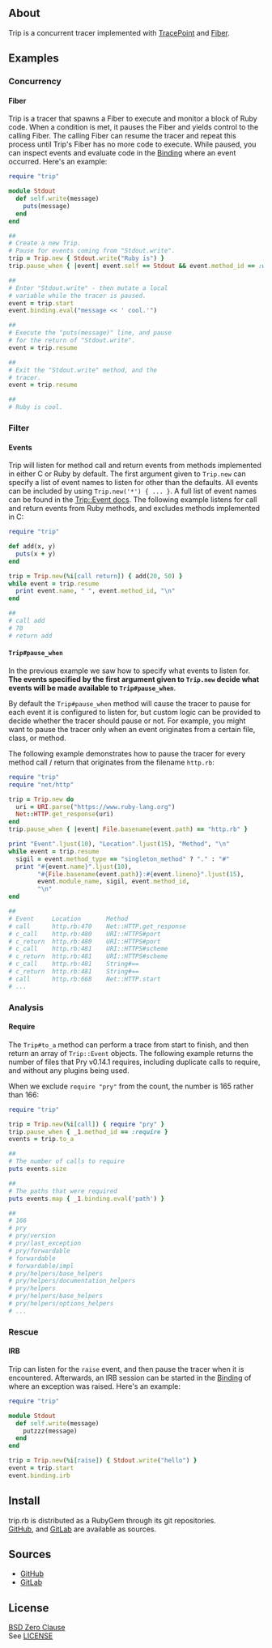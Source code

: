 ## About

Trip is a concurrent tracer implemented with
[TracePoint](https://docs.ruby-lang.org/en/master/TracePoint.html)
and
[Fiber](https://docs.ruby-lang.org/en/master/Fiber.html).

## Examples

### Concurrency

#### Fiber

Trip is a tracer that spawns a Fiber to execute and monitor a block
of Ruby code. When a condition is met, it pauses the Fiber and yields
control to the calling Fiber. The calling Fiber can resume the tracer
and repeat this process until Trip's Fiber has no more code to execute.
While paused, you can inspect events and evaluate code in the
[Binding](https://rubydoc.info/stdlib/core/Binding)
where an event occurred. Here's an example:

```ruby
require "trip"

module Stdout
  def self.write(message)
    puts(message)
  end
end

##
# Create a new Trip.
# Pause for events coming from "Stdout.write".
trip = Trip.new { Stdout.write("Ruby is") }
trip.pause_when { |event| event.self == Stdout && event.method_id == :write }

##
# Enter "Stdout.write" - then mutate a local
# variable while the tracer is paused.
event = trip.start
event.binding.eval("message << ' cool.'")

##
# Execute the "puts(message)" line, and pause
# for the return of "Stdout.write".
event = trip.resume

##
# Exit the "Stdout.write" method, and the
# tracer.
event = trip.resume

##
# Ruby is cool.
```

### Filter

#### Events

Trip will listen for method call and return events from methods
implemented in either C or Ruby by default. The first argument given
to `Trip.new` can specify a list of event names to listen for other than
the defaults. All events can be included by using `Trip.new('*') { ... }`.
A full list of event names can be found in the
[Trip::Event docs](https://0x1eef.github.io/x/trip.rb/Trip/Event.html).
The following example listens for call and return events from Ruby methods,
and excludes methods implemented in C:

```ruby
require "trip"

def add(x, y)
  puts(x + y)
end

trip = Trip.new(%i[call return]) { add(20, 50) }
while event = trip.resume
  print event.name, " ", event.method_id, "\n"
end

##
# call add
# 70
# return add
```

#### `Trip#pause_when`

In the previous example we saw how to specify what events to listen
for. **The events specified by the first argument given to `Trip.new`
decide what events will be made available to `Trip#pause_when`**.

By default the `Trip#pause_when` method will cause the tracer to pause
for each event it is configured to listen for, but custom logic can be
provided to decide whether the tracer should pause or not. For example,
you might want to pause the tracer only when an event originates from
a certain file, class, or method.

The following example demonstrates how to pause the tracer for every
method call / return that originates from the filename `http.rb`:

```ruby
require "trip"
require "net/http"

trip = Trip.new do
  uri = URI.parse("https://www.ruby-lang.org")
  Net::HTTP.get_response(uri)
end
trip.pause_when { |event| File.basename(event.path) == "http.rb" }

print "Event".ljust(10), "Location".ljust(15), "Method", "\n"
while event = trip.resume
  sigil = event.method_type == "singleton_method" ? "." : "#"
  print "#{event.name}".ljust(10),
        "#{File.basename(event.path)}:#{event.lineno}".ljust(15),
        event.module_name, sigil, event.method_id,
        "\n"
end

##
# Event     Location       Method
# call      http.rb:470    Net::HTTP.get_response
# c_call    http.rb:480    URI::HTTPS#port
# c_return  http.rb:480    URI::HTTPS#port
# c_call    http.rb:481    URI::HTTPS#scheme
# c_return  http.rb:481    URI::HTTPS#scheme
# c_call    http.rb:481    String#==
# c_return  http.rb:481    String#==
# call      http.rb:668    Net::HTTP.start
# ...
```

### Analysis

#### Require

The `Trip#to_a` method can perform a trace from start to finish,
and then return an array of `Trip::Event` objects. The following
example returns the number of files that Pry v0.14.1 requires,
including duplicate calls to require, and without any plugins
being used.

When we exclude `require "pry"` from the count, the number is 165
rather than 166:

```ruby
require "trip"

trip = Trip.new(%i[call]) { require "pry" }
trip.pause_when { _1.method_id == :require }
events = trip.to_a

##
# The number of calls to require
puts events.size

##
# The paths that were required
puts events.map { _1.binding.eval('path') }

##
# 166
# pry
# pry/version
# pry/last_exception
# pry/forwardable
# forwardable
# forwardable/impl
# pry/helpers/base_helpers
# pry/helpers/documentation_helpers
# pry/helpers
# pry/helpers/base_helpers
# pry/helpers/options_helpers
# ...
```

### Rescue

#### IRB

Trip can listen for the `raise` event, and then pause the tracer when
it is encountered. Afterwards, an IRB session can be started in the
[Binding](https://rubydoc.info/stdlib/core/Binding)
of where an exception was raised. Here's an example:

```ruby
require "trip"

module Stdout
  def self.write(message)
    putzzz(message)
  end
end

trip = Trip.new(%i[raise]) { Stdout.write("hello") }
event = trip.start
event.binding.irb
```

## Install

trip.rb is distributed as a RubyGem through its git repositories. <br>
[GitHub](https://github.com/0x1eef/trip.rb),
and
[GitLab](https://gitlab.com/0x1eef/trip.rb)
are available as sources.

## Sources

* [GitHub](https://github.com/0x1eef/trip.rb#readme)
* [GitLab](https://gitlab.com/0x1eef/trip.rb#about)

## License

[BSD Zero Clause](https://choosealicense.com/licenses/0bsd/)
<br>
See [LICENSE](./LICENSE)
